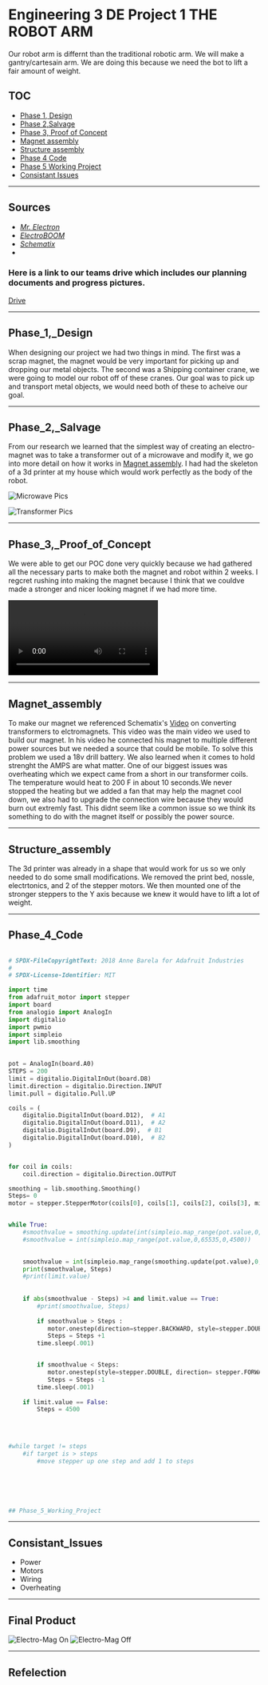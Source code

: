 # Engineering 3 DE Project 1 THE ROBOT ARM
Our robot arm is differnt than the traditional robotic arm. We will make a gantry/cartesain arm. We are doing this because we need the bot to lift a fair amount of weight.

## TOC

* [Phase 1, Design](##Phase_1,_Design)
* [Phase 2,Salvage](##Phase_2,_Salvage)
* [Phase 3, Proof of Concept](##Phase_3,_Proof_of_Concept)
* [Magnet assembly](##Magnet_assembly)
* [Structure assembly](##Structure_assembly)
* [Phase 4 Code](##Phase_4_Code)
* [Phase 5 Working Project](##Phase_5_Working_Project)
* [Consistant Issues](#consistantissues)
---
## Sources

* [*Mr. Electron*](https://www.youtube.com/channel/UCWFbPzBb7dCyCWuBA-DBrMA)
* [*ElectroBOOM*](https://www.youtube.com/channel/UCJ0-OtVpF0wOKEqT2Z1HEtA)
* [*Schematix*](https://www.youtube.com/c/schematix)
*

### Here is a link to our teams drive which includes our planning documents and progress pictures.
[Drive](https://drive.google.com/drive/folders/1I6fFhtFFOL1zxpiJaQFnsx5c7EQsh9a1)

---
## Phase_1,_Design

When designing our project we had two things in mind. The first was a scrap magnet, the magnet would be very important for picking up and dropping our metal objects. The second was a Shipping container crane, we were going to model our robot off of these cranes. Our goal was to pick up and transport metal objects, we would need both of these to acheive our goal.





---

## Phase_2,_Salvage

From our research we learned that the simplest way of creating an electro-magnet was to take a transformer out of a microwave and modify it, we go into more detail on how it works in  [Magnet assembly](##Magnet_assembly). I had had the skeleton of a 3d printer at my house which would work perfectly as the body of the robot. 

![Microwave Pics](https://github.com/cwyatt29/eng3Robo/blob/master/images/Microwave%20Pic%201.PNG)

![Transformer Pics](https://github.com/cwyatt29/eng3Robo/blob/master/images/Transformer%20Pic%201.PNG)

---

## Phase_3,_Proof_of_Concept 

We were able to get our POC done very quickly because we had gathered all the necessary parts to make both the magnet and robot within 2 weeks. I regcret rushing into making the magnet because I think that we couldve made a stronger and nicer looking magnet if we had more time.

![Proof Video](https://github.com/cwyatt29/eng3Robo/blob/master/images/Z%20motor%20Proof_Trim.mp4)

---

## Magnet_assembly

To make our magnet we referenced Schematix's [Video](https://www.youtube.com/watch?v=DT0QHsN3vcE) on converting transformers to elctromagnets. This video was the main video we used to build our magnet. In his video he connected his magnet to multiple different power sources but we needed a source that could be mobile. To solve this problem we used a 18v drill battery. We also learned when it comes to hold strenght the AMPS are what matter. One of our biggest issues was overheating which we expect came from a short in our transformer coils. The temperature would heat to 200 F in about 10 seconds.We never stopped the heating but we added a fan that may help the magnet cool down, we also had to upgrade the connection wire because they would burn out extremly fast. This didnt seem like a common issue so we think its something to do with the magnet itself or possibly the power source.

---

## Structure_assembly

The 3d printer was already in a shape that would work for us so we only needed to do some small modifications. We removed the print bed, nossle, electrtonics, and 2 of the stepper motors. We then mounted one of the stronger steppers to the Y axis because we knew it would have to lift a lot of weight.

---

## Phase_4_Code

```python

# SPDX-FileCopyrightText: 2018 Anne Barela for Adafruit Industries
#
# SPDX-License-Identifier: MIT

import time
from adafruit_motor import stepper 
import board
from analogio import AnalogIn
import digitalio
import pwmio
import simpleio
import lib.smoothing
 

pot = AnalogIn(board.A0)
STEPS = 200 
limit = digitalio.DigitalInOut(board.D8) 
limit.direction = digitalio.Direction.INPUT 
limit.pull = digitalio.Pull.UP 

coils = (
    digitalio.DigitalInOut(board.D12),  # A1
    digitalio.DigitalInOut(board.D11),  # A2
    digitalio.DigitalInOut(board.D9),  # B1
    digitalio.DigitalInOut(board.D10),  # B2
)


for coil in coils:
    coil.direction = digitalio.Direction.OUTPUT

smoothing = lib.smoothing.Smoothing()
Steps= 0 
motor = stepper.StepperMotor(coils[0], coils[1], coils[2], coils[3], microsteps=None)


while True:
    #smoothvalue = smoothing.update(int(simpleio.map_range(pot.value,0,65535,0,5500)))
    #smoothvalue = int(simpleio.map_range(pot.value,0,65535,0,4500))
    

    smoothvalue = int(simpleio.map_range(smoothing.update(pot.value),0,65535,0,4500))
    print(smoothvalue, Steps) 
    #print(limit.value) 
    
    
    if abs(smoothvalue - Steps) >4 and limit.value == True:
        #print(smoothvalue, Steps) 
        
        if smoothvalue > Steps :
           motor.onestep(direction=stepper.BACKWARD, style=stepper.DOUBLE)
           Steps = Steps +1       
        time.sleep(.001)  


        if smoothvalue < Steps: 
           motor.onestep(style=stepper.DOUBLE, direction= stepper.FORWARD)
           Steps = Steps -1          
        time.sleep(.001) 
    
    if limit.value == False:
        Steps = 4500 

     
 
     
#while target != steps
    #if target is > steps
        #move stepper up one step and add 1 to steps 






## Phase_5_Working_Project

```
---
## Consistant_Issues

* Power
* Motors
* Wiring
* Overheating


---

## Final Product


![Electro-Mag On](https://github.com/cwyatt29/eng3Robo/blob/master/images/Magnet%20Working%20Pic.jpg)
![Electro-Mag Off](https://github.com/cwyatt29/eng3Robo/blob/master/images/Electromag%20Robot%20Pic%201.jpg)



---


## Refelection 

